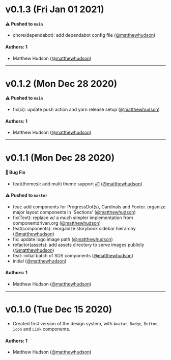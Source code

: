 # v0.1.3 (Fri Jan 01 2021)

#### ⚠️ Pushed to `main`

- chore(dependabot): add dependabot config file ([@matthewhudson](https://github.com/matthewhudson))

#### Authors: 1

- Matthew Hudson ([@matthewhudson](https://github.com/matthewhudson))

---

# v0.1.2 (Mon Dec 28 2020)

#### ⚠️ Pushed to `main`

- fix(ci): update push action and yarn release setup ([@matthewhudson](https://github.com/matthewhudson))

#### Authors: 1

- Matthew Hudson ([@matthewhudson](https://github.com/matthewhudson))

---

# v0.1.1 (Mon Dec 28 2020)

#### 🐛 Bug Fix

- feat(themes): add multi theme support [#1](https://github.com/ajetreo/design-system/pull/1)
  ([@matthewhudson](https://github.com/matthewhudson))

#### ⚠️ Pushed to `master`

- feat: add components for ProgressDot(s), Cardinals and Footer. organize major layout components in 'Sections'
  ([@matthewhudson](https://github.com/matthewhudson))
- fix(Text): replace w/ a much simpler implementation from componentdriven.org
  ([@matthewhudson](https://github.com/matthewhudson))
- feat(components): reorganize storybook sidebar hierarchy ([@matthewhudson](https://github.com/matthewhudson))
- fix: update logo image path ([@matthewhudson](https://github.com/matthewhudson))
- refactor(assets): add assets directory to serve images publicly ([@matthewhudson](https://github.com/matthewhudson))
- feat: initial batch of SDS components ([@matthewhudson](https://github.com/matthewhudson))
- initial ([@matthewhudson](https://github.com/matthewhudson))

#### Authors: 1

- Matthew Hudson ([@matthewhudson](https://github.com/matthewhudson))

---

# v0.1.0 (Tue Dec 15 2020)

- Created first version of the design system, with `Avatar`, `Badge`, `Button`, `Icon` and `Link` components.

#### Authors: 1

- Matthew Hudson ([@matthewhudson](https://github.com/matthewhudson))
